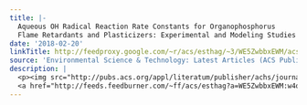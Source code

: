 ```yaml
---
title: |-
  Aqueous OH Radical Reaction Rate Constants for Organophosphorus
  Flame Retardants and Plasticizers: Experimental and Modeling Studies
date: '2018-02-20'
linkTitle: http://feedproxy.google.com/~r/acs/esthag/~3/WE5ZwbbxEWM/acs.est.7b05429
source: 'Environmental Science & Technology: Latest Articles (ACS Publications)'
description: |
  <p><img src="http://pubs.acs.org/appl/literatum/publisher/achs/journals/content/esthag/0/esthag.ahead-of-print/acs.est.7b05429/20180220/images/medium/es-2017-054297_0007.gif" alt="TOC Graphic"/></p><div><cite>Environmental Science & Technology</cite></div><div>DOI: 10.1021/acs.est.7b05429</div><div class="feedflare">
  <a href="http://feeds.feedburner.com/~ff/acs/esthag?a=WE5ZwbbxEWM:w4q2rMioMnM:yIl2AUoC8zA"><img src="http://feeds.feedburner.com/~ff/acs/esthag?d=yIl2AUoC8zA" border="0"></img></a>
---
```

